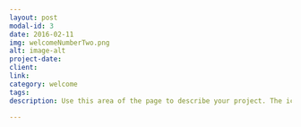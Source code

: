 ```yaml
---
layout: post
modal-id: 3
date: 2016-02-11
img: welcomeNumberTwo.png
alt: image-alt
project-date:
client:
link:
category: welcome
tags:
description: Use this area of the page to describe your project. The icon above is part of a free icon set by <a href="https://sellfy.com/p/8Q9P/jV3VZ/">Flat Icons</a>. On their website, you can download their free set with 16 icons, or you can purchase the entire set with 146 icons for only $12!

---
```

